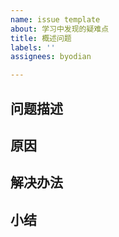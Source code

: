 ```yaml
---
name: issue template
about: 学习中发现的疑难点
title: 概述问题
labels: ''
assignees: byodian

---
```


## 问题描述

## 原因

## 解决办法

## 小结
